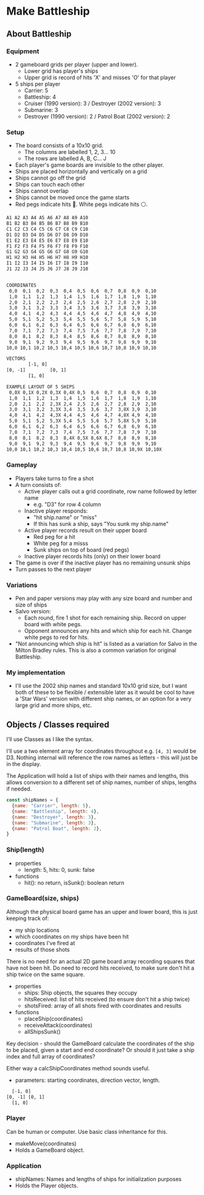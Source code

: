 # Make Battleship

## About Battleship

### Equipment

- 2 gameboard grids per player (upper and lower).
  - Lower grid has player's ships
  - Upper grid is record of hits 'X' and misses 'O' for that player
- 5 ships per player
  - Carrier: 5
  - Battleship: 4
  - Cruiser (1990 version): 3 / Destroyer (2002 version): 3
  - Submarine: 3
  - Destroyer (1990 version): 2 / Patrol Boat (2002 version): 2

### Setup

- The board consists of a 10x10 grid.
  - The columns are labelled 1, 2, 3... 10
  - The rows are labelled A, B, C... J
- Each player's game boards are invisible to the other player.
- Ships are placed horizontally and vertically on a grid
- Ships cannot go off the grid
- Ships can touch each other
- Ships cannot overlap
- Ships cannot be moved once the game starts
- Red pegs indicate hits 🔴. White pegs indicate hits ⚪.

```txt
A1 A2 A3 A4 A5 A6 A7 A8 A9 A10
B1 B2 B3 B4 B5 B6 B7 B8 B9 B10
C1 C2 C3 C4 C5 C6 C7 C8 C9 C10
D1 D2 D3 D4 D5 D6 D7 D8 D9 D10
E1 E2 E3 E4 E5 E6 E7 E8 E9 E10
F1 F2 F3 F4 F5 F6 F7 F8 F9 F10
G1 G2 G3 G4 G5 G6 G7 G8 G9 G10
H1 H2 H3 H4 H5 H6 H7 H8 H9 H10
I1 I2 I3 I4 I5 I6 I7 I8 I9 I10
J1 J2 J3 J4 J5 J6 J7 J8 J9 J10


COORDINATES
 0,0  0,1  0,2  0,3  0,4  0,5  0,6  0,7  0,8  0,9  0,10
 1,0  1,1  1,2  1,3  1,4  1,5  1,6  1,7  1,8  1,9  1,10
 2,0  2,1  2,2  2,3  2,4  2,5  2,6  2,7  2,8  2,9  2,10
 3,0  3,1  3,2  3,3  3,4  3,5  3,6  3,7  3,8  3,9  3,10
 4,0  4,1  4,2  4,3  4,4  4,5  4,6  4,7  4,8  4,9  4,10
 5,0  5,1  5,2  5,3  5,4  5,5  5,6  5,7  5,8  5,9  5,10
 6,0  6,1  6,2  6,3  6,4  6,5  6,6  6,7  6,8  6,9  6,10
 7,0  7,1  7,2  7,3  7,4  7,5  7,6  7,7  7,8  7,9  7,10
 8,0  8,1  8,2  8,3  8,4  8,5  8,6  8,7  8,8  8,9  8,10
 9,0  9,1  9,2  9,3  9,4  9,5  9,6  9,7  9,8  9,9  9,10
10,0 10,1 10,2 10,3 10,4 10,5 10,6 10,7 10,8 10,9 10,10

VECTORS
        [-1, 0]
[0, -1]         [0, 1]
        [1, 0]

EXAMPLE LAYOUT OF 5 SHIPS
 0,0X 0,1X 0,2X 0,3X 0,4X 0,5  0,6  0,7  0,8  0,9  0,10
 1,0  1,1  1,2  1,3  1,4  1,5  1,6  1,7  1,8  1,9  1,10
 2,0  2,1  2,2  2,3X 2,4  2,5  2,6  2,7  2,8  2,9  2,10
 3,0  3,1  3,2  3,3X 3,4  3,5  3,6  3,7  3,8X 3,9  3,10
 4,0  4,1  4,2  4,3X 4,4  4,5  4,6  4,7  4,8X 4,9  4,10
 5,0  5,1  5,2  5,3X 5,4  5,5  5,6  5,7  5,8X 5,9  5,10
 6,0  6,1  6,2  6,3  6,4  6,5  6,6  6,7  6,8  6,9  6,10
 7,0  7,1  7,2  7,3  7,4  7,5  7,6  7,7  7,8  7,9  7,10
 8,0  8,1  8,2  8,3  8,4X 8,5X 8,6X 8,7  8,8  8,9  8,10
 9,0  9,1  9,2  9,3  9,4  9,5  9,6  9,7  9,8  9,9  9,10
10,0 10,1 10,2 10,3 10,4 10,5 10,6 10,7 10,8 10,9X 10,10X
```

### Gameplay

- Players take turns to fire a shot
- A turn consists of:
  - Active player calls out a grid coordinate, row name followed by letter name
    - e.g. "D3" for row 4 column 
  - Inactive player responds:
    - "hit ship.name" or "miss"
    - If this has sunk a ship, says "You sunk my ship.name"
  - Active player records result on their upper board
    - Red peg for a hit
    - White peg for a misss
    - Sunk ships on top of board (red pegs)
  - Inactive player records hits (only) on their lower board
- The game is over if the inactive player has no remaining unsunk ships
- Turn passes to the next player

### Variations

- Pen and paper versions may play with any size board and number and size of ships
- Salvo version:
  - Each round, fire 1 shot for each remaining ship. Record on upper board with white pegs.
  - Opponent announces any hits and which ship for each hit. Change white pegs to red for hits.
- "Not announcing which ship is hit" is listed as a variation for Salvo in the Milton Bradley rules. This is also a common variation for original Battleship.

### My implementation

- I'll use the 2002 ship names and standard 10x10 grid size, but I want both of these to be flexible / extensible later as it would be cool to have a 'Star Wars' version with different ship names, or an option for a very large grid and more ships, etc.

## Objects / Classes required

I'll use Classes as I like the syntax.

I'll use a two element array for coordinates throughout e.g. `[4, 3]` would be D3. Nothing internal will reference the row names as letters - this will just be in the display.

The Application will hold a list of ships with their names and lengths, this allows conversion to a different set of ship names, number of ships, lengths if needed.

```js
const shipNames = {
  {name: "Carrier", length: 5},
  {name: "Battleship", length: 4},
  {name: "Destroyer", length: 3},
  {name: "Submarine", length: 3},
  {name: "Patrol Boat", length: 2},
}
```

### Ship(length)

- properties
  - length: 5, hits: 0, sunk: false
- functions
  - hit(): no return, isSunk(): boolean return

### GameBoard(size, ships)

Although the physical board game has an upper and lower board, this is just keeping track of:

- my ship locations
- which coordinates on my ships have been hit
- coordinates I've fired at
- results of those shots

There is no need for an actual 2D game board array recording squares that have not been hit. Do need to record hits received, to make sure don't hit a ship twice on the same square.

- properties
  - ships: Ship objects, the squares they occupy
  - hitsReceived: list of hits received (to ensure don't hit a ship twice)
  - shotsFired: array of all shots fired with coordinates and results
- functions
  - placeShip(coordinates)
  - receiveAttack(coordinates)
  - allShipsSunk()

Key decision - should the GameBoard calculate the coordinates of the ship to be placed, given a start and end coordinate? Or should it just take a ship index and full array of coordinates?

Either way a calcShipCoordinates method sounds useful.

- parameters: starting coordinates, direction vector, length.


```txt
  [-1, 0]
[0, -1] [0, 1]
  [1, 0]
```

### Player

Can be human or computer. Use basic class inheritance for this.

- makeMove(coordinates)
- Holds a GameBoard object.

### Application

- shipNames: Names and lengths of ships for initialization purposes
- Holds the Player objects.